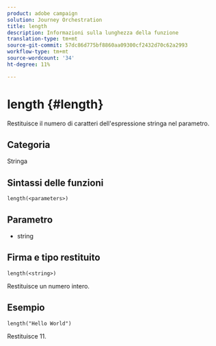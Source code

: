 ```yaml
---
product: adobe campaign
solution: Journey Orchestration
title: length
description: Informazioni sulla lunghezza della funzione
translation-type: tm+mt
source-git-commit: 57dc86d775bf8860aa09300cf2432d70c62a2993
workflow-type: tm+mt
source-wordcount: '34'
ht-degree: 11%

---
```



# length {#length}

Restituisce il numero di caratteri dell&#39;espressione stringa nel parametro.

## Categoria

Stringa

## Sintassi delle funzioni

`length(<parameters>)`

## Parametro

* string

## Firma e tipo restituito

`length(<string>)`

Restituisce un numero intero.

## Esempio

`length("Hello World")`

Restituisce 11.
